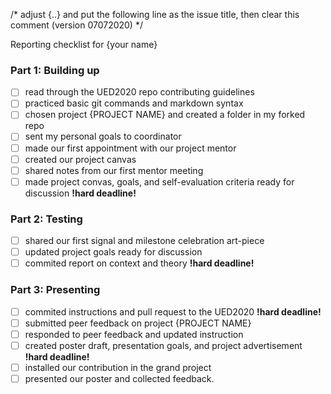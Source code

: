 /* adjust {..} and put the following line as the issue title, then clear this comment (version 07072020) */

Reporting checklist for {your name}

### Part 1: Building up
+ [ ] read through the UED2020 repo contributing guidelines
+ [ ] practiced basic git commands and markdown syntax
+ [ ] chosen project {PROJECT NAME} and created a folder in my forked repo
+ [ ] sent my personal goals to coordinator
+ [ ] made our first appointment with our project mentor
+ [ ] created our project canvas 
+ [ ] shared notes from our first mentor meeting 
+ [ ] made project convas, goals, and self-evaluation criteria ready for discussion **!hard deadline!**

### Part 2: Testing
+ [ ] shared our first signal and milestone celebration art-piece
+ [ ] updated project goals ready for discussion
+ [ ] commited report on context and theory **!hard deadline!**

### Part 3: Presenting
+ [ ] commited instructions and pull request to the UED2020 **!hard deadline!**
+ [ ] submitted peer feedback on project {PROJECT NAME}
+ [ ] responded to peer feedback and updated instruction
+ [ ] created poster draft, presentation goals, and project advertisement **!hard deadline!**
+ [ ] installed our contribution in the grand project
+ [ ] presented our poster and collected feedback.